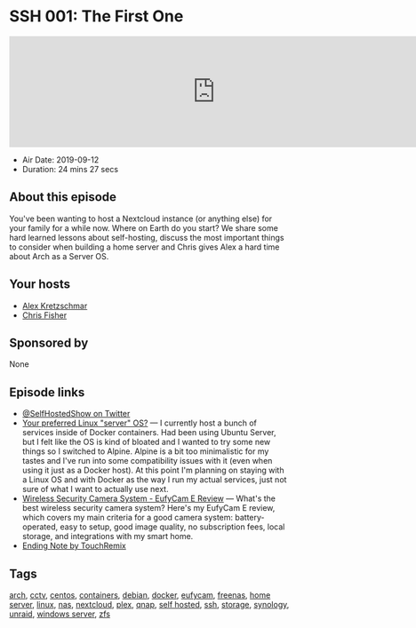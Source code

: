 # SSH 001: The First One

<iframe src="https://player.fireside.fm/v2/dUlrHQih+hAwkzJcl?theme=dark" width="740" height="200" frameborder="0" scrolling="no"></iframe>

* Air Date: 2019-09-12
* Duration: 24 mins 27 secs

## About this episode

You've been wanting to host a Nextcloud instance (or anything else) for your family for a while now. Where on Earth do you start? We share some hard learned lessons about self-hosting, discuss the most important things to consider when building a home server and Chris gives Alex a hard time about Arch as a Server OS.

## Your hosts
* [Alex Kretzschmar](https://selfhosted.show/hosts/alexktz)
* [Chris Fisher](https://selfhosted.show/hosts/chrislas)

## Sponsored by

None



## Episode links

  * [@SelfHostedShow on Twitter](https://twitter.com/selfhostedshow "@SelfHostedShow on Twitter")
  * [Your preferred Linux "server" OS?](https://www.reddit.com/r/selfhosted/comments/cpiz8s/your_preferred_linux_server_os/ "Your preferred Linux ") — I currently host a bunch of services inside of Docker containers. Had been using Ubuntu Server, but I felt like the OS is kind of bloated and I wanted to try some new things so I switched to Alpine. Alpine is a bit too minimalistic for my tastes and I've run into some compatibility issues with it (even when using it just as a Docker host). At this point I'm planning on staying with a Linux OS and with Docker as the way I run my actual services, just not sure of what I want to actually use next.
  * [Wireless Security Camera System - EufyCam E Review](https://www.youtube.com/watch?v=p7eH5d9N-XU "Wireless Security Camera System - EufyCam E Review") — What's the best wireless security camera system? Here's my EufyCam E review, which covers my main criteria for a good camera system: battery-operated, easy to setup, good image quality, no subscription fees, local storage, and integrations with my smart home.
  * [Ending Note by TouchRemix](https://github.com/madsrh/TouchRemix "Ending Note by TouchRemix")



## Tags

[arch](https://selfhosted.show/tags/arch), [cctv](https://selfhosted.show/tags/cctv), [centos](https://selfhosted.show/tags/centos), [containers](https://selfhosted.show/tags/containers), [debian](https://selfhosted.show/tags/debian), [docker](https://selfhosted.show/tags/docker), [eufycam](https://selfhosted.show/tags/eufycam), [freenas](https://selfhosted.show/tags/freenas), [home server](https://selfhosted.show/tags/home%20server), [linux](https://selfhosted.show/tags/linux), [nas](https://selfhosted.show/tags/nas), [nextcloud](https://selfhosted.show/tags/nextcloud), [plex](https://selfhosted.show/tags/plex), [qnap](https://selfhosted.show/tags/qnap), [self hosted](https://selfhosted.show/tags/self%20hosted), [ssh](https://selfhosted.show/tags/ssh), [storage](https://selfhosted.show/tags/storage), [synology](https://selfhosted.show/tags/synology), [unraid](https://selfhosted.show/tags/unraid), [windows server](https://selfhosted.show/tags/windows%20server), [zfs](https://selfhosted.show/tags/zfs)